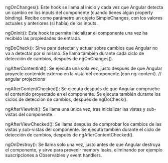 ngOnChanges(): Este hook se llama al inicio y cada vez que Angular 
    detecta un cambio en los inputs del componente 
    (cuando tienes algún property binding).
    Recibe como parámetro un objeto SimpleChanges, con los valores actuales 
    y anteriores (si había) de los inputs.


ngOnInit(): Este hook te permite inicializar el componente una vez ha recibido 
            las propiedades de entrada.

ngDoCheck(): Sirve para detectar y actuar sobre cambios que Angular 
            no va a detectar por si mismo. Se llama también durante cada ciclo 
            de detección de cambios, después de ngOnChanges().

ngAfterContentInit(): Se ejecuta una sola vez, justo después de que Angular 
                    proyecte contenido externo en la vista del componente 
                    (con ng-content). // angular projections

ngAfterContentChecked(): Se ejecuta después de que Angular compruebe el contenido 
                        proyectado en el componente. Se ejecuta también durante 
                        los ciclos de detección de cambios, después de ngDoCheck().

ngAfterViewInit(): Se llama una única vez, tras inicializar las vistas 
                    y sub-vistas del componente.

ngAfterViewChecked(): Se llama después de comprobar los cambios de las vistas 
                    y sub-vistas del componente. Se ejecuta también durante 
                    el ciclo de detección de cambios, después de ngAfterContentChecked().

ngOnDestroy(): Se llama solo una vez, justo antes de que Angular 
                destruya el componente, y sirve para prevenir memory leaks, 
                eliminando por ejemplo suscripciones a Observables y event handlers.
